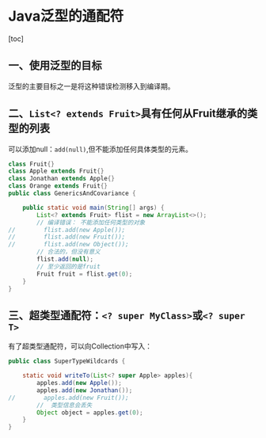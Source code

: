 # Java泛型的通配符

[toc]

## 一、使用泛型的目标

泛型的主要目标之一是将这种错误检测移入到编译期。

## 二、`List<? extends Fruit>`具有任何从Fruit继承的类型的列表

可以添加null：`add(null)`,但不能添加任何具体类型的元素。

```java
class Fruit{}
class Apple extends Fruit{}
class Jonathan extends Apple{}
class Orange extends Fruit{}
public class GenericsAndCovariance {

    public static void main(String[] args) {
        List<? extends Fruit> flist = new ArrayList<>();
        // 编译错误： 不能添加任何类型的对象
//        flist.add(new Apple());
//        flist.add(new Fruit());
//        flist.add(new Object());
        // 合法的，但没有意义
        flist.add(null);
        // 至少返回的是fruit
        Fruit fruit = flist.get(0);
    }
}
```



## 三、超类型通配符：`<? super MyClass>`或`<? super T>`

有了超类型通配符，可以向Collection中写入：

```java
public class SuperTypeWildcards {

    static void writeTo(List<? super Apple> apples){
        apples.add(new Apple());
        apples.add(new Jonathan());
//        apples.add(new Fruit());
        //  类型信息会丢失
        Object object = apples.get(0);
    }
}
```

